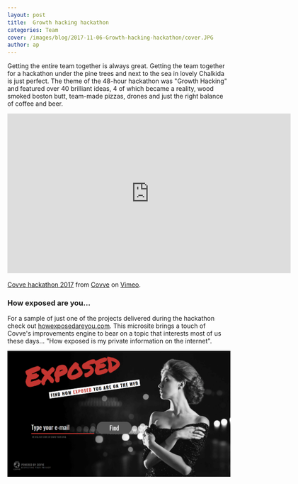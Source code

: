 ```yaml
---
layout: post
title:  Growth hacking hackathon
categories: Team
cover: /images/blog/2017-11-06-Growth-hacking-hackathon/cover.JPG
author: ap	
---
```

Getting the entire team together is always great. Getting the team together for a hackathon under the pine trees and next to the sea in lovely Chalkida is just perfect. The theme of the 48-hour hackathon was "Growth Hacking" and featured over 40 brilliant ideas, 4 of which became a reality, wood smoked boston butt, team-made pizzas, drones and just the right balance of coffee and beer.
<!--more-->

<iframe src="https://player.vimeo.com/video/240901043" width="640" height="360" frameborder="0" webkitallowfullscreen mozallowfullscreen allowfullscreen></iframe> <p><a href="https://vimeo.com/240901043">Covve hackathon 2017</a> from <a href="https://vimeo.com/covve">Covve</a> on <a href="https://vimeo.com">Vimeo</a>.</p>


### How exposed are you...
For a sample of just one of the projects delivered during the hackathon check out [howexposedareyou.com][howexposedareyou.com]. This microsite brings a touch of Covve's improvements engine to bear on a topic that interests most of us these days... "How exposed is my private information on the internet".

![exposed](/images/blog/2017-11-06-Growth-hacking-hackathon/exposed.png)

[howexposedareyou.com]: https://howexposedareyou.com